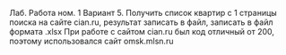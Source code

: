 Лаб. Работа ном. 1
Вариант 5. Получить список квартир с 1 страницы поиска на сайте cian.ru, результат записать в файл, записать в файл формата .xlsx
При работе с сайтом cian.ru был код отличный от 200, поэтому использовался сайт omsk.mlsn.ru

